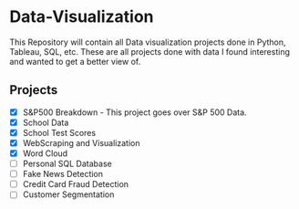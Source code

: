 # Data-Visualization
This Repository will contain all Data visualization projects done in Python, Tableau, SQL, etc. 
These are all projects done with data I found interesting and wanted to get a better view of.

## Projects
- [x] S&P500 Breakdown
      - This project goes over S&P 500 Data.
- [x] School Data
- [x] School Test Scores
- [x] WebScraping and Visualization
- [x] Word Cloud
- [ ] Personal SQL Database
- [ ] Fake News Detection
- [ ] Credit Card Fraud Detection
- [ ] Customer Segmentation
